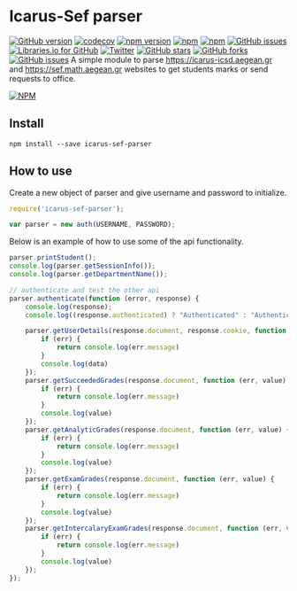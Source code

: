 # Icarus-Sef parser
[![GitHub version](https://badge.fury.io/gh/rambou%2Ficarus-sef-parser.svg)](https://badge.fury.io/gh/rambou%2Ficarus-sef-parser) [![codecov](https://codecov.io/gh/Rambou/icarus-sef-parser/branch/master/graph/badge.svg)](https://codecov.io/gh/Rambou/icarus-sef-parser) [![npm version](https://badge.fury.io/js/icarus-sef-parser.svg)](https://badge.fury.io/js/icarus-sef-parser) [![npm](https://img.shields.io/npm/dt/rambou.svg)]() [![npm](https://img.shields.io/npm/l/icarus-sef-parser.svg)]() [![GitHub issues](https://img.shields.io/github/issues/rambou/icarus-sef-parser.svg)]() [![Libraries.io for GitHub](https://img.shields.io/librariesio/github/rambou/icarus-sef-parser.svg)]()
[![Twitter](https://img.shields.io/twitter/url/https/github.com/Rambou/icarus-sef-parser.svg?style=social)](https://twitter.com/intent/tweet?text=Wow:&url=%5Bobject%20Object%5D) [![GitHub stars](https://img.shields.io/github/stars/Rambou/icarus-sef-parser.svg)](https://github.com/Rambou/icarus-sef-parser/stargazers) [![GitHub forks](https://img.shields.io/github/forks/Rambou/icarus-sef-parser.svg)](https://github.com/Rambou/icarus-sef-parser/network) [![GitHub issues](https://img.shields.io/github/issues/Rambou/icarus-sef-parser.svg)](https://github.com/Rambou/icarus-sef-parser/issues)
A simple module to parse https://icarus-icsd.aegean.gr and https://sef.math.aegean.gr websites to get students marks or send requests to office.

[![NPM](https://nodei.co/npm/icarus-sef-parser.png?downloads=true&downloadRank=true&stars=true)](https://nodei.co/npm/icarus-sef-parser/)

## Install

```
npm install --save icarus-sef-parser
```
## How to use

Create a new object of parser and give username and password to initialize.
```javascript
require('icarus-sef-parser');

var parser = new auth(USERNAME, PASSWORD);
```

Below is an example of how to use some of the api functionality.
```javascript
parser.printStudent();
console.log(parser.getSessionInfo());
console.log(parser.getDepartmentName());

// authenticate and test the other api
parser.authenticate(function (error, response) {
    console.log(response);
    console.log((response.authenticated) ? "Authenticated" : "Authentication Failed.");

    parser.getUserDetails(response.document, response.cookie, function (err, data) {
        if (err) {
            return console.log(err.message)
        }
        console.log(data)
    });
    parser.getSucceededGrades(response.document, function (err, value) {
        if (err) {
            return console.log(err.message)
        }
        console.log(value)
    });
    parser.getAnalyticGrades(response.document, function (err, value) {
        if (err) {
            return console.log(err.message)
        }
        console.log(value)
    });
    parser.getExamGrades(response.document, function (err, value) {
        if (err) {
            return console.log(err.message)
        }
        console.log(value)
    });
    parser.getIntercalaryExamGrades(response.document, function (err, value) {
        if (err) {
            return console.log(err.message)
        }
        console.log(value)
    });
});
```
